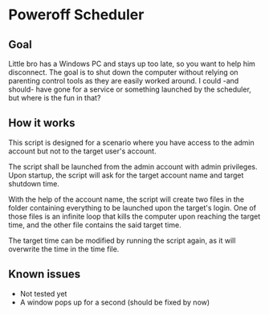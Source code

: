 # Poweroff Scheduler
 
## Goal
 
Little bro has a Windows PC and stays up too late, so you want to help him disconnect. The goal is to shut down the computer without relying on parenting control tools as they are easily worked around. I could -and should- have gone for a service or something launched by the scheduler, but where is the fun in that?
 
## How it works
 
This script is designed for a scenario where you have access to the admin account but not to the target user's account.
 
The script shall be launched from the admin account with admin privileges. Upon startup, the script will ask for the target account name and target shutdown time.
 
With the help of the account name, the script will create two files in the folder containing everything to be launched upon the target's login.
One of those files is an infinite loop that kills the computer upon reaching the target time, and the other file contains the said target time.
 
The target time can be modified by running the script again, as it will overwrite the time in the time file.
 
## Known issues
 
 - Not tested yet
 - A window pops up for a second (should be fixed by now)
 


